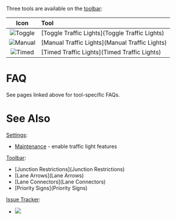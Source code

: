 Three tools are available on the [toolbar](toolbar):

|Icon|Tool|
|:---:|:---|
|![Toggle](https://imgur.com/WPaP08X.png)|[Toggle Traffic Lights](Toggle Traffic Lights)|
|![Manual](https://imgur.com/CsD5YfD.png)|[Manual Traffic Lights](Manual Traffic Lights)|
|![Timed](https://imgur.com/WxKOlyS.png)|[Timed Traffic Lights](Timed Traffic Lights)|

# FAQ

See pages linked above for tool-specific FAQs.

# See Also

[Settings](Settings):

* [Maintenance](Maintenance) - enable traffic light features

[Toolbar](Toolbar):

* [Junction Restrictions](Junction Restrictions)
* [Lane Arrows](Lane Arrows)
* [Lane Connectors](Lane Connectors)
* [Priority Signs](Priority Signs)

[Issue Tracker](https://github.com/CitiesSkylinesMods/TMPE/issues):

* <a href="https://github.com/CitiesSkylinesMods/TMPE/labels/TRAFFIC LIGHTS"><img src="https://img.shields.io/github/issues/CitiesSkylinesMods/TMPE/TRAFFIC LIGHTS?label=TRAFFIC LIGHTS&logo=github" /></a>